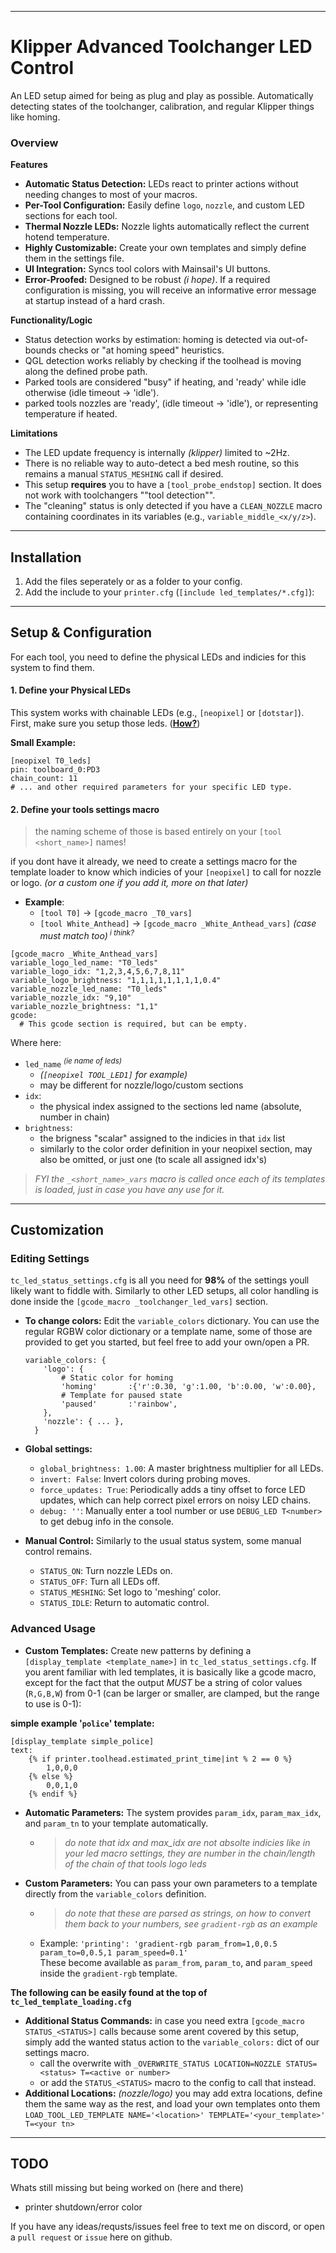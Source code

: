 
---

# Klipper Advanced Toolchanger LED Control

An LED setup aimed for being as plug and play as possible. Automatically detecting states of the toolchanger, calibration, and regular Klipper things like homing.

### Overview

**Features**
-   **Automatic Status Detection:** LEDs react to printer actions without needing changes to most of your macros.
-   **Per-Tool Configuration:** Easily define `logo`, `nozzle`, and custom LED sections for each tool.
-   **Thermal Nozzle LEDs:** Nozzle lights automatically reflect the current hotend temperature.
-   **Highly Customizable:** Create your own templates and simply define them in the settings file.
-   **UI Integration:** Syncs tool colors with Mainsail's UI buttons.
-   **Error-Proofed:** Designed to be robust *(i hope)*. If a required configuration is missing, you will receive an informative error message at startup instead of a hard crash.

**Functionality/Logic**
-   Status detection works by estimation: homing is detected via out-of-bounds checks or "at homing speed" heuristics.
-   QGL detection works reliably by checking if the toolhead is moving along the defined probe path.
-   Parked tools are considered "busy" if heating, and 'ready' while idle otherwise (idle timeout -> 'idle').
-   parked tools nozzles are 'ready', (idle timeout -> 'idle'), or representing temperature if heated.

**Limitations**
-   The LED update frequency is internally *(klipper)* limited to ~2Hz.
-   There is no reliable way to auto-detect a bed mesh routine, so this remains a manual `STATUS_MESHING` call if desired.
-   This setup **requires** you to have a `[tool_probe_endstop]` section. It does not work with toolchangers ""tool detection"".
-   The "cleaning" status is only detected if you have a `CLEAN_NOZZLE` macro containing coordinates in its variables (e.g., `variable_middle_<x/y/z>`).

---

## Installation

1.  Add the files seperately or as a folder to your config.
2.  Add the include to your `printer.cfg` (`[include led_templates/*.cfg]`):

---

## Setup & Configuration

For each tool, you need to define the physical LEDs and indicies for this system to find them.
#### 1. Define your Physical LEDs

This system works with chainable LEDs (e.g., `[neopixel]` or `[dotstar]`). First, make sure you setup those leds. (**[How?](https://www.klipper3d.org/Config_Reference.html?h=neopixel#neopixel)**)

**Small Example:**
```salt
[neopixel T0_leds]
pin: toolboard_0:PD3
chain_count: 11
# ... and other required parameters for your specific LED type.
``` 

#### 2. Define your tools settings macro
> the naming scheme of those is based entirely on your `[tool <short_name>]` names!

if you dont have it already, we need to create a settings macro for the template loader to know which indicies of your `[neopixel]` to call for nozzle or logo. *(or a custom one if you add it, more on that later)*
- **Example**:
  - `[tool T0]` -> `[gcode_macro _T0_vars]`
  - `[tool White_Anthead]` -> `[gcode_macro _White_Anthead_vars]` *(case must match too)<sup> i think?</sup>* 
```salt
[gcode_macro _White_Anthead_vars]
variable_logo_led_name: "T0_leds"
variable_logo_idx: "1,2,3,4,5,6,7,8,11"
variable_logo_brightness: "1,1,1,1,1,1,1,1,0.4"
variable_nozzle_led_name: "T0_leds"
variable_nozzle_idx: "9,10"
variable_nozzle_brightness: "1,1"
gcode:
  # This gcode section is required, but can be empty.
```
Where here:
 - `led_name` *<sup>(ie name of leds)</sup>*
   - *(`[neopixel TOOL_LED1]` for example)*
   - may be different for nozzle/logo/custom sections
 - `idx`:
   - the physical index assigned to the sections led name (absolute, number in chain)
 - `brightness`:
   - the brigness "scalar" assigned to the indicies in that `idx` list
   - similarly to the color order definition in your neopixel section, may also be omitted, or just one (to scale all assigned idx's)
 
> *FYI the `_<short_name>_vars` macro is called once each of its templates is loaded, just in case you have any use for it.*

---

## Customization

### Editing Settings
`tc_led_status_settings.cfg` is all you need for **98%** of the settings youll likely want to fiddle with. Similarly to other LED setups, all color handling is done inside the `[gcode_macro _toolchanger_led_vars]` section.

-   **To change colors:** Edit the `variable_colors` dictionary. You can use the regular RGBW color dictionary or a template name, some of those are provided to get you started, but feel free to add your own/open a PR.
    ```salt
    variable_colors: { 
        'logo': { 
            # Static color for homing
            'homing'       :{'r':0.30, 'g':1.00, 'b':0.00, 'w':0.00},
            # Template for paused state
            'paused'       :'rainbow',
        },
        'nozzle': { ... },
      }
    ```

-   **Global settings:**
    -   `global_brightness: 1.00`: A master brightness multiplier for all LEDs.
    -   `invert: False`: Invert colors during probing moves.
    -   `force_updates: True`: Periodically adds a tiny offset to force LED updates, which can help correct pixel errors on noisy LED chains.
    -   `debug: ''`: Manually enter a tool number or use `DEBUG_LED T<number>` to get debug info in the console.

-   **Manual Control:** Similarly to the usual status system, some manual control remains.
    -   `STATUS_ON`: Turn nozzle LEDs on.
    -   `STATUS_OFF`: Turn all LEDs off.
    -   `STATUS_MESHING`: Set logo to 'meshing' color.
    -   `STATUS_IDLE`: Return to automatic control.

### Advanced Usage

-   **Custom Templates:** Create new patterns by defining a `[display_template <template_name>]` in `tc_led_status_settings.cfg`. 
If you arent familiar with led templates, it is basically like a gcode macro, except for the fact that the output *MUST* be a string of color values (`R,G,B,W`) from 0-1 (can be larger or smaller, are clamped, but the range to use is 0-1):
    
**simple example '`police`' template:**
```salt
[display_template simple_police]
text:
    {% if printer.toolhead.estimated_print_time|int % 2 == 0 %}
        1,0,0,0
    {% else %}
        0,0,1,0
    {% endif %}
```

-   **Automatic Parameters:** The system provides `param_idx`, `param_max_idx`, and `param_tn` to your template automatically.
    - > *do note that idx and max_idx are not absolte indicies like in your led macro settings, they are number in the chain/length of the chain of that tools logo leds*  
-   **Custom Parameters:** You can pass your own parameters to a template directly from the `variable_colors` definition.
    - > *do note that these are parsed as strings, on how to convert them back to your numbers, see `gradient-rgb` as an example*  
    - Example: `'printing': 'gradient-rgb param_from=1,0,0.5 param_to=0,0.5,1 param_speed=0.1'`<br>These become available as `param_from`, `param_to`, and `param_speed` inside the `gradient-rgb` template.

**The following can be easily found at the top of `tc_led_template_loading.cfg`**
-    **Additional Status Commands:** in case you need extra `[gcode_macro STATUS_<STATUS>]` calls because some arent covered by this setup, simply add the wanted status action to the `variable_colors:` dict of our settings macro.
     - call the overwrite with `_OVERWRITE_STATUS LOCATION=NOZZLE STATUS=<status> T=<active or number>`
     - or add the `STATUS_<STATUS>` macro to the config to call that instead.
-    **Additional Locations:** *(nozzle/logo)* you may add extra locations, define them the same way as the rest, and load your own templates onto them `LOAD_TOOL_LED_TEMPLATE NAME='<location>' TEMPLATE='<your_template>' T=<your tn>`

---

## TODO

Whats still missing but being worked on (here and there)
- printer shutdown/error color


If you have any ideas/requsts/issues feel free to text me on discord, or open a `pull request` or `issue` here on github.
